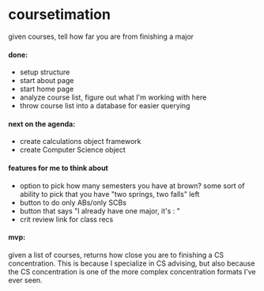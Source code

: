 # coursetimation
given courses, tell how far you are from finishing a major

#### done: 
- setup structure
- start about page
- start home page
- analyze course list, figure out what I'm working with here
- throw course list into a database for easier querying

#### next on the agenda:
- create calculations object framework
- create Computer Science object

#### features for me to think about
- option to pick how many semesters you have at brown? some sort of ability to pick that you have "two springs, two falls" left
- button to do only ABs/only SCBs
- button that says "I already have one major, it's : "
- crit review link for class recs 

#### mvp:
given a list of courses, returns how close you are to finishing a CS concentration. This is because I specialize in CS advising, but also because the CS concentration is one of the more complex concentration formats I've ever seen. 



